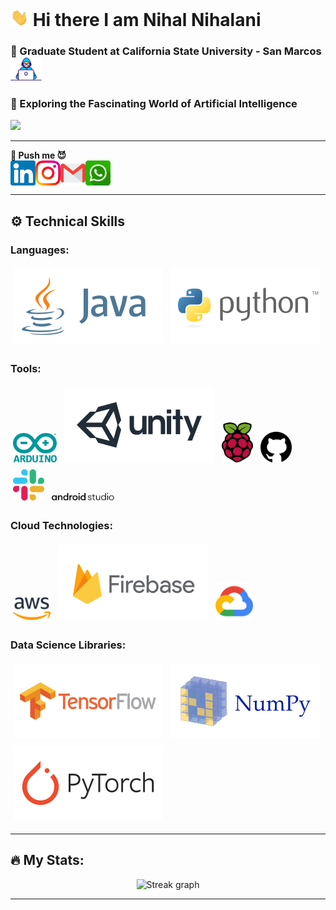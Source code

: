 
# <img src="https://github.com/nihalnihalani/nihalnihalani/blob/master/Assets/Hi.gif" width="29px"> Hi there I am Nihal Nihalani 

### 🔭 Graduate Student at California State University - San Marcos <img src="https://github.com/nihalnihalani/nihalnihalani/blob/master/Assets/Developer.gif" width="50px" alt="Developer">
### 🌱 Exploring the Fascinating World of Artificial Intelligence 
![](https://komarev.com/ghpvc/?username=nihalnihalani)

---

 <summary><strong> 👀 Push me 😈 </strong></summary>



  <a href="https://in.linkedin.com/in/nihalnihalani">
    <img align="left" alt="Nihal Nihalani | LinkedIn" width="40px" src="https://github.com/nihalnihalani/nihalnihalani/blob/master/Assets/Linkedin.svg" />
  </a>
  <a href="https://www.instagram.com/i_am_nihal_/">
    <img align="left" alt="Nihal Nihalani | Instagram" width="40px" src="https://github.com/nihalnihalani/nihalnihalani/blob/master/Assets/Instagram.svg" />
  </a>
  <a href="mailto:nihal.nihalani@gmail.com">
    <img align="left" alt="Nihal Nihalani | Gmail" width="40px" src="https://github.com/nihalnihalani/nihalnihalani/blob/master/Assets/Gmail.svg" />
  </a>
  <a href="https://api.whatsapp.com/send?phone=+17608841164">
    <img align="left" alt="Nihal Nihalani | WhatsApp" width="40px" src="https://github.com/nihalnihalani/nihalnihalani/blob/master/Assets/whatsapp.svg" />
  </a>
</p>
<br clear="left">

---

## ⚙️ Technical Skills

### Languages:
<p align="left">
  <img src="https://github.com/nihalnihalani/nihalnihalani/blob/master/Assets/java-ar21.svg" alt="Java" style="margin:4px">
  <img src="https://github.com/nihalnihalani/nihalnihalani/blob/master/Assets/python-ar21.svg" alt="Python" style="margin:4px">
</p>

### Tools:
<p align="left">
  <img src="https://github.com/nihalnihalani/nihalnihalani/blob/master/Assets/arduino-official.svg" alt="Arduino" width="70px" style="margin:4px">
  <img src="https://github.com/nihalnihalani/nihalnihalani/blob/master/Assets/unity3d-ar21.svg" alt="Unity" style="margin:4px">
  <img src="https://github.com/nihalnihalani/nihalnihalani/blob/master/Assets/raspberry-pi.svg" alt="Raspberry Pi" width="50px" style="margin:4px">
  <img src="https://github.com/nihalnihalani/nihalnihalani/blob/master/Assets/github-1.svg" alt="GitHub" width="50px" style="margin:4px">
  <img src="https://github.com/nihalnihalani/nihalnihalani/blob/master/Assets/slack-new-logo.svg" alt="Slack" width="50px" style="margin:4px">
  <img src="https://github.com/nihalnihalani/nihalnihalani/blob/master/Assets/android-studio-logo.svg" alt="Android Studio" width="100px" style="margin:4px">
</p>

### Cloud Technologies:
<p align="left">
  <img src="https://github.com/nihalnihalani/nihalnihalani/blob/master/Assets/amazon-web-services-2.svg" alt="AWS" width="60px" style="margin:4px">
  <img src="https://github.com/nihalnihalani/nihalnihalani/blob/master/Assets/firebase-ar21.svg" alt="Firebase" style="margin:4px">
  <img src="https://github.com/nihalnihalani/nihalnihalani/blob/master/Assets/google_cloud-icon.svg" alt="Google Cloud" width="60px" style="margin:4px">
</p>

### Data Science Libraries:
<p align="left">
  <img src="https://github.com/nihalnihalani/nihalnihalani/blob/master/Assets/tensorflow-ar21.svg" alt="TensorFlow" style="margin:4px">
  <img src="https://github.com/nihalnihalani/nihalnihalani/blob/master/Assets/numpy-ar21.svg" alt="NumPy" style="margin:4px">
  <img src="https://github.com/nihalnihalani/nihalnihalani/blob/master/Assets/pytorch-ar21.svg" alt="PyTorch" style="margin:4px">
</p>

---

## 🔥 My Stats:
<div align="center">
  <img src="https://streak-stats.demolab.com?user=nihalnihalani&theme=dark&hide_border=true" height="220" alt="Streak graph" />
</div>

---

